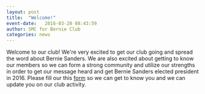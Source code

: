```yaml
---
layout: post
title:  "Welcome!"
event-date:   2016-03-20 08:43:59
author: SMC for Bernie Club
categories: news
---
```


Welcome to our club! We're very excited to get our club going and spread the
word about Bernie Sanders. We are also excited about getting to know our members
so we can form a strong community and utilize our strengths in order to get our message heard 
and get Bernie Sanders elected president in 2016. Please fill our this [form][1] so we can get to 
know you and we can update you on our club activity. 

[1]: http://goo.gl/forms/BcbbLufTNb